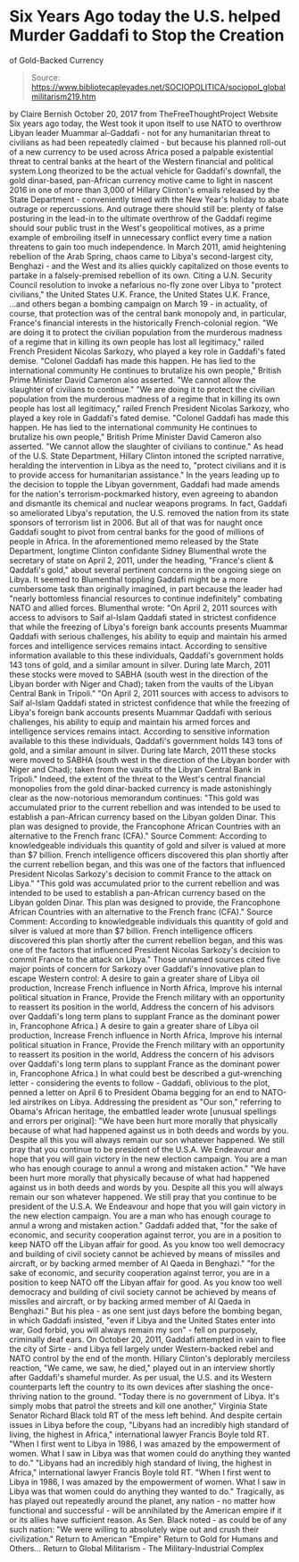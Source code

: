 # Six Years Ago today the U.S. helped Murder Gaddafi to Stop the Creation 
of Gold-Backed Currency

> Source: https://www.bibliotecapleyades.net/SOCIOPOLITICA/sociopol_globalmilitarism219.htm

by Claire Bernish October 20, 2017
from TheFreeThoughtProject Website
Six years ago today, the West took it upon itself to use NATO to overthrow Libyan leader Muammar al-Gaddafi - not for any humanitarian threat to civilians as had been repeatedly claimed - but because his planned roll-out of a new currency to be used across Africa posed a palpable existential threat to central banks at the heart of the Western financial and political system.Long theorized to be the actual vehicle for Gaddafi's downfall, the gold dinar-based, pan-African currency motive came to light in nascent 2016 in one of more than 3,000 of Hillary Clinton's emails released by the State Department - conveniently timed with the New Year's holiday to abate outrage or repercussions.
And outrage there should still be:
plenty of false posturing in the lead-in to the ultimate overthrow of the Gaddafi regime should sour public trust in the West's geopolitical motives, as a prime example of embroiling itself in unnecessary conflict every time a nation threatens to gain too much independence.
In March 2011, amid heightening rebellion of the Arab Spring, chaos came to Libya's second-largest city, Benghazi - and the West and its allies quickly capitalized on those events to partake in a falsely-premised rebellion of its own.
Citing a U.N. Security Council resolution to invoke a nefarious no-fly zone over Libya to "protect civilians,"
the United States U.K. France,
the United States
U.K.
France,
...and others began a bombing campaign on March 19 - in actuality, of course, that protection was of the central bank monopoly and, in particular, France's financial interests in the historically French-colonial region.
"We are doing it to protect the civilian population from the murderous madness of a regime that in killing its own people has lost all legitimacy," railed French President Nicolas Sarkozy, who played a key role in Gaddafi's fated demise. "Colonel Gaddafi has made this happen. He has lied to the international community He continues to brutalize his own people," British Prime Minister David Cameron also asserted. "We cannot allow the slaughter of civilians to continue."
"We are doing it to protect the civilian population from the murderous madness of a regime that in killing its own people has lost all legitimacy," railed French President Nicolas Sarkozy, who played a key role in Gaddafi's fated demise.
"Colonel Gaddafi has made this happen. He has lied to the international community He continues to brutalize his own people," British Prime Minister David Cameron also asserted.
"We cannot allow the slaughter of civilians to continue."
As head of the U.S. State Department, Hillary Clinton intoned the scripted narrative, heralding the intervention in Libya as the need to,
"protect civilians and it is to provide access for humanitarian assistance."
In the years leading up to the decision to topple the Libyan government, Gaddafi had made amends for the nation's terrorism-pockmarked history, even agreeing to abandon and dismantle its chemical and nuclear weapons programs.
In fact, Gaddafi so ameliorated Libya's reputation, the U.S. removed the nation from its state sponsors of terrorism list in 2006.
But all of that was for naught once Gaddafi sought to pivot from central banks for the good of millions of people in Africa.
In the aforementioned memo released by the State Department, longtime Clinton confidante Sidney Blumenthal wrote the secretary of state on April 2, 2011, under the heading, "France's client & Qaddafi's gold," about several pertinent concerns in the ongoing siege on Libya.
It seemed to Blumenthal toppling Gaddafi might be a more cumbersome task than originally imagined, in part because the leader had "nearly bottomless financial resources to continue indefinitely" combating NATO and allied forces.
Blumenthal wrote:
"On April 2, 2011 sources with access to advisors to Saif al-Islam Qaddafi stated in strictest confidence that while the freezing of Libya's foreign bank accounts presents Muammar Qaddafi with serious challenges, his ability to equip and maintain his armed forces and intelligence services remains intact. According to sensitive information available to this these individuals, Qaddafi's government holds 143 tons of gold, and a similar amount in silver. During late March, 2011 these stocks were moved to SABHA (south west in the direction of the Libyan border with Niger and Chad); taken from the vaults of the Libyan Central Bank in Tripoli."
"On April 2, 2011 sources with access to advisors to Saif al-Islam Qaddafi stated in strictest confidence that while the freezing of Libya's foreign bank accounts presents Muammar Qaddafi with serious challenges, his ability to equip and maintain his armed forces and intelligence services remains intact.
According to sensitive information available to this these individuals, Qaddafi's government holds 143 tons of gold, and a similar amount in silver.
During late March, 2011 these stocks were moved to SABHA (south west in the direction of the Libyan border with Niger and Chad); taken from the vaults of the Libyan Central Bank in Tripoli."
Indeed, the extent of the threat to the West's central financial monopolies from the gold dinar-backed currency is made astonishingly clear as the now-notorious memorandum continues:
"This gold was accumulated prior to the current rebellion and was intended to be used to establish a pan-African currency based on the Libyan golden Dinar. This plan was designed to provide, the Francophone African Countries with an alternative to the French franc (CFA)." Source Comment: According to knowledgeable individuals this quantity of gold and silver is valued at more than $7 billion. French intelligence officers discovered this plan shortly after the current rebellion began, and this was one of the factors that influenced President Nicolas Sarkozy's decision to commit France to the attack on Libya."
"This gold was accumulated prior to the current rebellion and was intended to be used to establish a pan-African currency based on the Libyan golden Dinar.
This plan was designed to provide, the Francophone African Countries with an alternative to the French franc (CFA)."
Source Comment:
According to knowledgeable individuals this quantity of gold and silver is valued at more than $7 billion.
French intelligence officers discovered this plan shortly after the current rebellion began, and this was one of the factors that influenced President Nicolas Sarkozy's decision to commit France to the attack on Libya."
Those unnamed sources cited five major points of concern for Sarkozy over Gaddafi's innovative plan to escape Western control:
A desire to gain a greater share of Libya oil production, Increase French influence in North Africa, Improve his internal political situation in France, Provide the French military with an opportunity to reassert its position in the world, Address the concern of his advisors over Qaddafi's long term plans to supplant France as the dominant power in, Francophone Africa.)
A desire to gain a greater share of Libya oil production,
Increase French influence in North Africa,
Improve his internal political situation in France,
Provide the French military with an opportunity to reassert its position in the world,
Address the concern of his advisors over Qaddafi's long term plans to supplant France as the dominant power in, Francophone Africa.)
In what could best be described a gut-wrenching letter - considering the events to follow - Gaddafi, oblivious to the plot, penned a letter on April 6 to President Obama begging for an end to NATO-led airstrikes on Libya.
Addressing the president as "Our son," referring to Obama's African heritage, the embattled leader wrote [unusual spellings and errors per original]:
"We have been hurt more morally that physically because of what had happened against us in both deeds and words by you. Despite all this you will always remain our son whatever happened. We still pray that you continue to be president of the U.S.A. We Endeavour and hope that you will gain victory in the new election campaign. You are a man who has enough courage to annul a wrong and mistaken action."
"We have been hurt more morally that physically because of what had happened against us in both deeds and words by you. Despite all this you will always remain our son whatever happened.
We still pray that you continue to be president of the U.S.A. We Endeavour and hope that you will gain victory in the new election campaign.
You are a man who has enough courage to annul a wrong and mistaken action."
Gaddafi added that,
"for the sake of economic, and security cooperation against terror, you are in a position to keep NATO off the Libyan affair for good. As you know too well democracy and building of civil society cannot be achieved by means of missiles and aircraft, or by backing armed member of Al Qaeda in Benghazi."
"for the sake of economic, and security cooperation against terror, you are in a position to keep NATO off the Libyan affair for good.
As you know too well democracy and building of civil society cannot be achieved by means of missiles and aircraft, or by backing armed member of Al Qaeda in Benghazi."
But his plea - as one sent just days before the bombing began, in which Gaddafi insisted,
"even if Libya and the United States enter into war, God forbid, you will always remain my son" - fell on purposely, criminally deaf ears.
On October 20, 2011, Gaddafi attempted in vain to flee the city of Sirte - and Libya fell largely under Western-backed rebel and NATO control by the end of the month.
Hillary Clinton's deplorably merciless reaction,
"We came, we saw, he died," played out in an interview shortly after Gaddafi's shameful murder.
As per usual, the U.S. and its Western counterparts left the country to its own devices after slashing the once-thriving nation to the ground.
"Today there is no government of Libya. It's simply mobs that patrol the streets and kill one another," Virginia State Senator Richard Black told RT of the mess left behind.
And despite certain issues in Libya before the coup,
"Libyans had an incredibly high standard of living, the highest in Africa," international lawyer Francis Boyle told RT. "When I first went to Libya in 1986, I was amazed by the empowerment of women. What I saw in Libya was that women could do anything they wanted to do."
"Libyans had an incredibly high standard of living, the highest in Africa," international lawyer Francis Boyle told RT.
"When I first went to Libya in 1986, I was amazed by the empowerment of women. What I saw in Libya was that women could do anything they wanted to do."
Tragically, as has played out repeatedly around the planet, any nation - no matter how functional and successful - will be annihilated by the American empire if it or its allies have sufficient reason.
As Sen. Black noted - as could be of any such nation:
"We were willing to absolutely wipe out and crush their civilization."
Return to American "Empire"
Return to Gold for Humans and Others...
Return to Global Militarism - The Military-Industrial Complex
